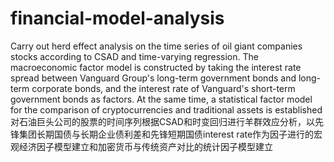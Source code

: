 # financial-model-analysis
Carry out herd effect analysis on the time series of oil giant companies stocks according to CSAD and time-varying regression. The macroeconomic factor model is constructed by taking the interest rate spread between Vanguard Group's long-term government bonds and long-term corporate bonds, and the interest rate of Vanguard's short-term government bonds as factors. At the same time, a statistical factor model for the comparison of cryptocurrencies and traditional assets is established
对石油巨头公司的股票的时间序列根据CSAD和时变回归进行羊群效应分析，以先锋集团长期国债与长期企业债利差和先锋短期国债interest rate作为因子进行的宏观经济因子模型建立和加密货币与传统资产对比的统计因子模型建立
